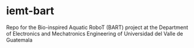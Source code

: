 # iemt-bart
Repo for the Bio-inspired Aquatic RoboT (BART) project at the Department of Electronics and Mechatronics Engineering of Universidad del Valle de Guatemala

